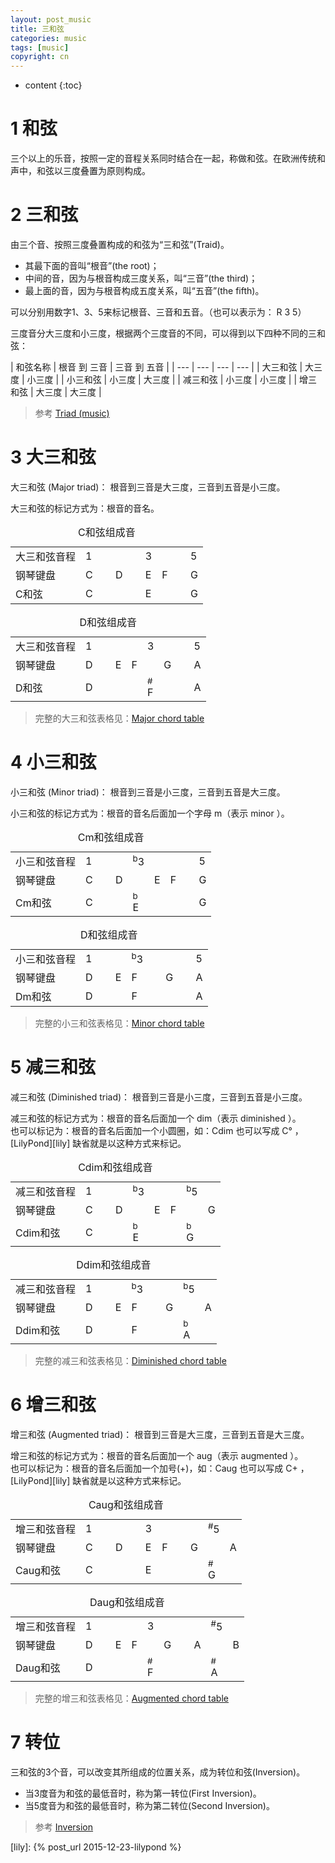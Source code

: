 ```yaml
---
layout: post_music
title: 三和弦
categories: music
tags: [music]
copyright: cn
---
```


* content
{:toc}

# 1 和弦

三个以上的乐音，按照一定的音程关系同时结合在一起，称做和弦。在欧洲传统和声中，和弦以三度叠置为原则构成。

# 2 三和弦

由三个音、按照三度叠置构成的和弦为“三和弦”(Traid)。

* 其最下面的音叫“根音”(the root)；
* 中间的音，因为与根音构成三度关系，叫“三音”(the third)；
* 最上面的音，因为与根音构成五度关系，叫“五音”(the fifth)。

可以分别用数字1、3、5来标记根音、三音和五音。（也可以表示为： R 3 5）

三度音分大三度和小三度，根据两个三度音的不同，可以得到以下四种不同的三和弦：

| 和弦名称 | 根音 到 三音 | 三音 到 五音 |
| --- | --- | --- | --- |
| 大三和弦 | 大三度 | 小三度 |
| 小三和弦 | 小三度 | 大三度 |
| 减三和弦 | 小三度 | 小三度 |
| 增三和弦 | 大三度 | 大三度 |

> 参考 [Triad (music)](https://en.wikipedia.org/wiki/Triad_(music))

# 3 大三和弦

大三和弦 (Major triad)： 根音到三音是大三度，三音到五音是小三度。 

大三和弦的标记方式为：根音的音名。

<table class="music">
<caption>C和弦组成音</caption>
<tr>
<td>大三和弦音程</td>
<td>1</td><td>&nbsp;</td>
<td>&nbsp;</td><td>&nbsp;</td>
<td>3</td><td>&nbsp;</td>
<td>&nbsp;</td><td>5</td>
</tr>
<tr>
<td>钢琴键盘</td>
<td>C</td><td>&nbsp;</td>
<td>D</td><td>&nbsp;</td>
<td>E</td><td>F</td>
<td>&nbsp;</td><td>G</td>
</tr>
<tr>
<td>C和弦</td>
<td>C</td><td>&nbsp;</td>
<td>&nbsp;</td><td>&nbsp;</td>
<td>E</td><td>&nbsp;</td>
<td>&nbsp;</td><td>G</td>
</tr>
</table>

<table class="music">
<caption>D和弦组成音</caption>
<tr>
<td>大三和弦音程</td>
<td>1</td><td>&nbsp;</td>
<td>&nbsp;</td><td>&nbsp;</td>
<td>3</td><td>&nbsp;</td>
<td>&nbsp;</td><td>5</td>
</tr>
<tr>
<td>钢琴键盘</td>
<td>D</td><td>&nbsp;</td>
<td>E</td><td>F</td>
<td>&nbsp;</td><td>G</td>
<td>&nbsp;</td><td>A</td>
</tr>
<tr>
<td>D和弦</td>
<td>D</td><td>&nbsp;</td>
<td>&nbsp;</td><td class="changed">&nbsp;</td>
<td class="changed"><div class="note"><div class="notemark"><sup>#</sup></div><div>F</div></div></td><td>&nbsp;</td>
<td>&nbsp;</td><td>A</td>
</tr>
</table>

> 完整的大三和弦表格见：[Major chord table](https://en.wikipedia.org/wiki/Major_chord#Major_chord_table)


# 4 小三和弦

小三和弦 (Minor triad)： 根音到三音是小三度，三音到五音是大三度。 

小三和弦的标记方式为：根音的音名后面加一个字母 m（表示 minor ）。

<table class="music">
<caption>Cm和弦组成音</caption>
<tr>
<td>小三和弦音程</td>
<td>1</td><td>&nbsp;</td>
<td>&nbsp;</td><td><sup>b</sup>3</td>
<td>&nbsp;</td><td>&nbsp;</td>
<td>&nbsp;</td><td>5</td>
</tr>
<tr>
<td>钢琴键盘</td>
<td>C</td><td>&nbsp;</td>
<td>D</td><td>&nbsp;</td>
<td>E</td><td>F</td>
<td>&nbsp;</td><td>G</td>
</tr>
<tr>
<td>Cm和弦</td>
<td>C</td><td>&nbsp;</td>
<td>&nbsp;</td><td class="changed"><div class="note"><div class="notemark"><sup>b</sup></div><div>E</div></div></td>
<td class="changed">&nbsp;</td><td>&nbsp;</td>
<td>&nbsp;</td><td>G</td>
</tr>
</table>

<table class="music">
<caption>D和弦组成音</caption>
<tr>
<td>小三和弦音程</td>
<td>1</td><td>&nbsp;</td>
<td>&nbsp;</td><td><sup>b</sup>3</td>
<td>&nbsp;</td><td>&nbsp;</td>
<td>&nbsp;</td><td>5</td>
</tr>
<tr>
<td>钢琴键盘</td>
<td>D</td><td>&nbsp;</td>
<td>E</td><td>F</td>
<td>&nbsp;</td><td>G</td>
<td>&nbsp;</td><td>A</td>
</tr>
<tr>
<td>Dm和弦</td>
<td>D</td><td>&nbsp;</td>
<td>&nbsp;</td><td>F</td>
<td>&nbsp;</td><td>&nbsp;</td>
<td>&nbsp;</td><td>A</td>
</tr>
</table>

> 完整的小三和弦表格见：[Minor chord table](https://en.wikipedia.org/wiki/Minor_chord#Minor_chord_table)

# 5 减三和弦

减三和弦 (Diminished triad)： 根音到三音是小三度，三音到五音是小三度。 

减三和弦的标记方式为：根音的音名后面加一个 dim（表示 diminished ）。<br/>
也可以标记为：根音的音名后面加一个小圆圈，如：Cdim 也可以写成 C° ， [LilyPond][lily] 缺省就是以这种方式来标记。

<table class="music">
<caption>Cdim和弦组成音</caption>
<tr>
<td>减三和弦音程</td>
<td>1</td><td>&nbsp;</td>
<td>&nbsp;</td><td><sup>b</sup>3</td>
<td>&nbsp;</td><td>&nbsp;</td>
<td><sup>b</sup>5</td><td>&nbsp;</td>
</tr>
<tr>
<td>钢琴键盘</td>
<td>C</td><td>&nbsp;</td>
<td>D</td><td>&nbsp;</td>
<td>E</td><td>F</td>
<td>&nbsp;</td><td>G</td>
</tr>
<tr>
<td>Cdim和弦</td>
<td>C</td><td>&nbsp;</td>
<td>&nbsp;</td><td class="changed"><div class="note"><div class="notemark"><sup>b</sup></div><div>E</div></div></td>
<td class="changed">&nbsp;</td><td>&nbsp;</td>
<td class="changed"><div class="note"><div class="notemark"><sup>b</sup></div><div>G</div></div></td><td class="changed">&nbsp;</td>
</tr>
</table>

<table class="music">
<caption>Ddim和弦组成音</caption>
<tr>
<td>减三和弦音程</td>
<td>1</td><td>&nbsp;</td>
<td>&nbsp;</td><td><sup>b</sup>3</td>
<td>&nbsp;</td><td>&nbsp;</td>
<td><sup>b</sup>5</td><td>&nbsp;</td>
</tr>
<tr>
<td>钢琴键盘</td>
<td>D</td><td>&nbsp;</td>
<td>E</td><td>F</td>
<td>&nbsp;</td><td>G</td>
<td>&nbsp;</td><td>A</td>
</tr>
<tr>
<td>Ddim和弦</td>
<td>D</td><td>&nbsp;</td>
<td>&nbsp;</td><td>F</td>
<td>&nbsp;</td><td>&nbsp;</td>
<td class="changed"><div class="note"><div class="notemark"><sup>b</sup></div><div>A</div></div></td><td class="changed">&nbsp;</td>
</tr>
</table>

> 完整的减三和弦表格见：[Diminished chord table](https://en.wikipedia.org/wiki/Diminished_triad#Diminished_chord_table)


# 6 增三和弦

增三和弦 (Augmented triad)： 根音到三音是大三度，三音到五音是大三度。 

增三和弦的标记方式为：根音的音名后面加一个 aug（表示 augmented ）。<br/>
也可以标记为：根音的音名后面加一个加号(+)，如：Caug 也可以写成 C+ ， [LilyPond][lily] 缺省就是以这种方式来标记。

<table class="music">
<caption>Caug和弦组成音</caption>
<tr>
<td>增三和弦音程</td>
<td>1</td><td>&nbsp;</td>
<td>&nbsp;</td><td>&nbsp;</td>
<td>3</td><td>&nbsp;</td>
<td>&nbsp;</td><td>&nbsp;</td>
<td><sup>#</sup>5</td><td>&nbsp;</td>
</tr>
<tr>
<td>钢琴键盘</td>
<td>C</td><td>&nbsp;</td>
<td>D</td><td>&nbsp;</td>
<td>E</td><td>F</td>
<td>&nbsp;</td><td>G</td>
<td>&nbsp;</td><td>A</td>
</tr>
<tr>
<td>Caug和弦</td>
<td>C</td><td>&nbsp;</td>
<td>&nbsp;</td><td>&nbsp;</td>
<td>E</td><td>&nbsp;</td>
<td>&nbsp;</td><td class="changed">&nbsp;</td>
<td class="changed"><div class="note"><div class="notemark"><sup>#</sup></div><div>G</div></div></td><td>&nbsp;</td>
</tr>
</table>

<table class="music">
<caption>Daug和弦组成音</caption>
<tr>
<td>增三和弦音程</td>
<td>1</td><td>&nbsp;</td>
<td>&nbsp;</td><td>&nbsp;</td>
<td>3</td><td>&nbsp;</td>
<td>&nbsp;</td><td>&nbsp;</td>
<td><sup>#</sup>5</td><td>&nbsp;</td>
</tr>
<tr>
<td>钢琴键盘</td>
<td>D</td><td>&nbsp;</td>
<td>E</td><td>F</td>
<td>&nbsp;</td><td>G</td>
<td>&nbsp;</td><td>A</td>
<td>&nbsp;</td><td>B</td>
</tr>
<tr>
<td>Daug和弦</td>
<td>D</td><td>&nbsp;</td>
<td>&nbsp;</td><td class="changed">&nbsp;</td>
<td class="changed"><div class="note"><div class="notemark"><sup>#</sup></div><div>F</div></div></td><td>&nbsp;</td>
<td>&nbsp;</td><td class="changed">&nbsp;</td>
<td class="changed"><div class="note"><div class="notemark"><sup>#</sup></div><div>A</div></div></td><td>&nbsp;</td>
</tr>
</table>

> 完整的增三和弦表格见：[Augmented chord table](https://en.wikipedia.org/wiki/Augmented_triad#Augmented_chord_table)

# 7 转位

三和弦的3个音，可以改变其所组成的位置关系，成为转位和弦(Inversion)。

* 当3度音为和弦的最低音时，称为第一转位(First Inversion)。
* 当5度音为和弦的最低音时，称为第二转位(Second Inversion)。

> 参考 [Inversion](https://en.wikipedia.org/wiki/Inversion_(music)#Inverted_chords)


[lily]: {% post_url  2015-12-23-lilypond %}

